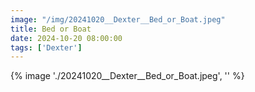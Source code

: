 ```yaml
---
image: "/img/20241020__Dexter__Bed_or_Boat.jpeg"
title: Bed or Boat 
date: 2024-10-20 08:00:00
tags: ['Dexter']
---
```

{% image './20241020__Dexter__Bed_or_Boat.jpeg', '' %}